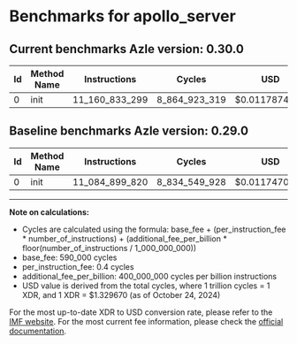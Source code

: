 # Benchmarks for apollo_server

## Current benchmarks Azle version: 0.30.0

| Id  | Method Name | Instructions   | Cycles        | USD           | USD/Million Calls | Change                               |
| --- | ----------- | -------------- | ------------- | ------------- | ----------------- | ------------------------------------ |
| 0   | init        | 11_160_833_299 | 8_864_923_319 | $0.0117874226 | $11_787.42        | <font color="red">+75_933_479</font> |

## Baseline benchmarks Azle version: 0.29.0

| Id  | Method Name | Instructions   | Cycles        | USD           | USD/Million Calls |
| --- | ----------- | -------------- | ------------- | ------------- | ----------------- |
| 0   | init        | 11_084_899_820 | 8_834_549_928 | $0.0117470360 | $11_747.03        |

---

**Note on calculations:**

- Cycles are calculated using the formula: base_fee + (per_instruction_fee \* number_of_instructions) + (additional_fee_per_billion \* floor(number_of_instructions / 1_000_000_000))
- base_fee: 590_000 cycles
- per_instruction_fee: 0.4 cycles
- additional_fee_per_billion: 400_000_000 cycles per billion instructions
- USD value is derived from the total cycles, where 1 trillion cycles = 1 XDR, and 1 XDR = $1.329670 (as of October 24, 2024)

For the most up-to-date XDR to USD conversion rate, please refer to the [IMF website](https://www.imf.org/external/np/fin/data/rms_sdrv.aspx).
For the most current fee information, please check the [official documentation](https://internetcomputer.org/docs/current/developer-docs/gas-cost#execution).
